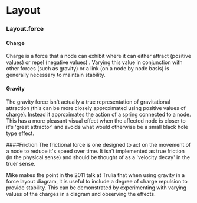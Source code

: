 Layout
=============================


### Layout.force

#### Charge
Charge is a force that a node can exhibit where it can either attract (positive values) or repel (negative values) . Varying this value in conjunction with other forces (such as gravity) or a link (on a node by node basis) is generally necessary to maintain stability.

#### Gravity
The gravity force isn't actually a true representation of gravitational attraction (this can be more closely approximated using positive values of charge). Instead it approximates the action of a spring connected to a node. This has a more pleasant visual effect when the affected node is closer to it's 'great attractor' and avoids what would otherwise be a small black hole type effect.

####Friction
The frictional force is one designed to act on the movement of a node to reduce it's speed over time. It isn't implemented as true friction (in the physical sense) and should be thought of as a 'velocity decay' in the truer sense.

Mike makes the point in the 2011 talk at Trulia that when using gravity in a force layout diagram, it is useful to include a degree of charge repulsion to provide stability. This can be demonstrated by experimenting with varying values of the charges in a diagram and observing the effects.
